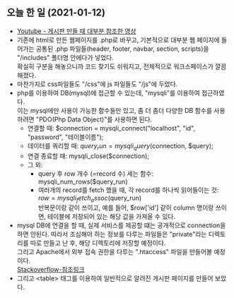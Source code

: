 ## 오늘 한 일 (2021-01-12)
- [Youtube - 게시판 만들 때 대부분 참조한 영상](https://www.youtube.com/watch?v=ctpNfiLSrhM&list=PLRheCL1cXHrvTkUenAc5GdEvqIpVX-2JJ&index=2)
- 기존에 html로 만든 웹페이지를 .php로 바꾸고, 기본적으로 대부분 웹 페이지에 들어가는 공통된 .php 파일들(header, footer, navbar, section, scripts)을 "/includes" 폴더명 안에다가 넣었다.<br> 확실히 구분을 해놓으니까 코드 찾기도 쉬워지고, 전체적으로 워크스페이스가 깔끔해졌다.
- 마찬가지로 css파일들도 "/css"에 js 파일들도 "/js"에 두었다.
- php를 이용하여 DB(mysql)에 접근할 수 있는데, "mysqli"를 이용하여 접근하였다.<br/>
이는 mysql에만 사용이 가능한 함수들만 있고, 좀 더 좀더 다양한 DB 함수를 사용하려면 "PDO(Php Data Object)"를 사용하면 된다.
    - 연결할 때: $connection = mysqli_connect("localhost", "id", "password", "테이블이름");
    - 데이터를 쿼리할 때: $query_run = mysqli_query($connection, $query);
    - 연결 종료할 때: mysqli_close($connection);
    - 그 외:
        - query 후 row 개수 (=record 수) 세는 함수: mysqli_num_rows($query_run)
        - 여러개의 record를 fetch 했을 때, 각 record를 하나씩 읽어들이는 것: $row = mysqli_fetch_assoc($query_run)<br>
        반복문이랑 같이 쓰이고, 예를 들어, $row['id'] 같이  column 명이랑 쓰이면, 테이블에 저장되어 있는 해당 값을 가져올 수 있다.
- mysql DB에 연결을 할 때, 실제 서비스를 제공할 떄는 공개적으로 connection을 하면 안된다. 따라서 조심해야 하는 정보를 다루는 파일들은 "private"라는 디렉토리를 따로 만들고 난 후, 해당 디렉토리에 저장할 예정이다.<br>
그리고 Apache에서 외부 접속 권한을 다루는 ".htaccess" 파일을 만들어볼 예정이다.<br>
[Stackoverflow-참조링크](https://stackoverflow.com/questions/31683201/safe-to-store-private-php-files-above-public-directory-and-load-them-using-requi)
- 그리고 <table\> 태그를 이용하여 일반적으로 알려진 게시판 페이지를 만들어 보았다. 
